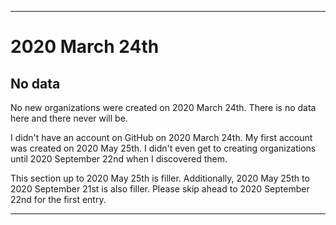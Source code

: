 
***

# 2020 March 24th

## No data

No new organizations were created on 2020 March 24th. There is no data here and there never will be.

I didn't have an account on GitHub on 2020 March 24th. My first account was created on 2020 May 25th. I didn't even get to creating organizations until 2020 September 22nd when I discovered them.

This section up to 2020 May 25th is filler. Additionally, 2020 May 25th to 2020 September 21st is also filler. Please skip ahead to 2020 September 22nd for the first entry.

***
